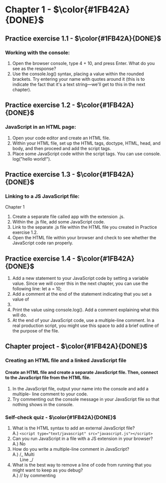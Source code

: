 # Chapter 1 - $\color{#1FB42A}{DONE}$

## Practice exercise 1.1 - $\color{#1FB42A}{DONE}$

### Working with the console:

1. Open the browser console, type 4 + 10, and press Enter. What do you see as the response?
2. Use the console.log() syntax, placing a value within the rounded brackets. Try entering your name with quotes around it (this is to indicate the fact that it's a text string—we'll get to this in the next chapter).

## Practice exercise 1.2 - $\color{#1FB42A}{DONE}$

### JavaScript in an HTML page:

1. Open your code editor and create an HTML file.
2. Within your HTML file, set up the HTML tags, doctype, HTML, head, and body, and then proceed and add the script tags.
3. Place some JavaScript code within the script tags. You can use console. log("hello world!").

## Practice exercise 1.3 - $\color{#1FB42A}{DONE}$

### Linking to a JS JavaScript file:

Chapter 1

1. Create a separate file called app with the extension .js.
2. Within the .js file, add some JavaScript code.
3. Link to the separate .js file within the HTML file you created in Practice exercise 1.2.
4. Open the HTML file within your browser and check to see whether the JavaScript code ran properly.

## Practice exercise 1.4 - $\color{#1FB42A}{DONE}$

1. Add a new statement to your JavaScript code by setting a variable value. Since we will cover this in the next chapter, you can use the following line:
   let a = 10;
2. Add a comment at the end of the statement indicating that you set a value of
3.
4. Print the value using console.log(). Add a comment explaining what this will do.
5. At the end of your JavaScript code, use a multiple-line comment. In a real production script, you might use this space to add a brief outline of the purpose of the file.

<!-- ## <span style="background-color: yellow">`next topic is "prompt" at page 14`</span> -->

## Chapter project - $\color{#1FB42A}{DONE}$

### Creating an HTML file and a linked JavaScript file

#### Create an HTML file and create a separate JavaScript file. Then, connect to the JavaScript file from the HTML file.

1. In the JavaScript file, output your name into the console and add a multiple- line comment to your code.
2. Try commenting out the console message in your JavaScript file so that nothing shows in the console.

### Self-check quiz - $\color{#1FB42A}{DONE}$

1. What is the HTML syntax to add an external JavaScript file?
   <br/>A.) `<script type="text/javascript" src="javascript.js"></script>`
2. Can you run JavaScript in a file with a JS extension in your browser?
   <br/>A.) No
3. How do you write a multiple-line comment in JavaScript?
   <br/>A.) /_ Multi
   <br/>$~~~~~$ Line _/
4. What is the best way to remove a line of code from running that you might want to keep as you debug?
   <br/>A.) // by commenting
